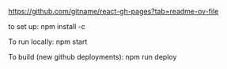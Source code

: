 https://github.com/gitname/react-gh-pages?tab=readme-ov-file

to set up:
npm install -c

To run locally:
npm start

To build (new github deployments):
npm run deploy